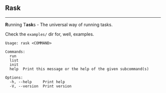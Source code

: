 Rask
--- 

---

**R**unning T**ask**s - The universal way of running tasks.

Check the `examples/` dir for, well, examples.

```shell
Usage: rask <COMMAND>

Commands:
  run   
  list  
  init  
  help  Print this message or the help of the given subcommand(s)

Options:
  -h, --help     Print help
  -V, --version  Print version

```